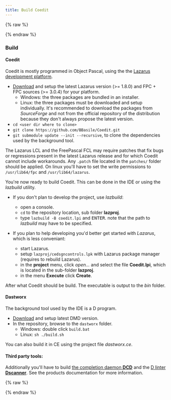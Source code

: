 ```yaml
---
title: Build Coedit
---
```


{% raw %}
<script src="//cdnjs.cloudflare.com/ajax/libs/anchor-js/4.0.0/anchor.min.js"></script>
{% endraw %}

### Build

#### Coedit

Coedit is mostly programmed in Object Pascal, using the the [Lazarus development platform](http://www.lazarus-ide.org/).

* [Download](http://lazarus.freepascal.org/index.php?page=downloads) and setup the latest Lazarus version (>= 1.8.0) and  FPC + FPC sources (>= 3.0.4) for your platform.
    * Windows: the three packages are bundled in an installer.
    * Linux: the three packages must be downloaded and setup individually. It's recommended to download the packages from _SourceForge_ and not from the official repository of the distribution because they don't always propose the latest version.
* `cd <user dir where to clone>`
* `git clone https://github.com/BBasile/Coedit.git`
* `git submodule update --init --recursive`, to clone the dependencies used by the background tool.

The Lazarus LCL and the FreePascal FCL may require patches that fix bugs or regressions present in the latest Lazarus release and for which Coedit cannot include workarounds.
Any `.patch` file located in the `patches/` folder should be applied. On linux you'll have to set the write permissions to `/usr/lib64/fpc` and `/usr/lib64/lazarus`.

You're now ready to build Coedit. This can be done in the IDE or using the _lazbuild_ utility.

* If you don't plan to develop the project, use _lazbuild_:
    * open a console.
    * `cd` to the repository location, sub folder **lazproj**.
    * type `lazbuild -B coedit.lpi` and <kbd>ENTER</kbd>. note that the path to _lazbuild_ may have to be specified.

* If you plan to help developing you'd better get started with _Lazarus_, which is less conveniant:
    * start Lazarus.
    * setup `lazproj/cedsgncontrols.lpk` with Lazarus package manager (requires to rebuild Lazarus).
    * in the **project** menu, click *open...* and select the file **Coedit.lpi**, which is located in the sub-folder **lazproj**.
    * in the menu **Execute** click **Create**.

After what Coedit should be build. The executable is output to the _bin_ folder.

#### Dastworx

The background tool used by the IDE is a D program.

* [Download](https://dlang.org/download.html#dmd) and setup latest DMD version.
* In the repository, browse to the `dastworx` folder.
    * Windows: double click `build.bat`
    * Linux: `sh ./build.sh`

You can also build it in CE using the project file _dastworx.ce_.

#### Third party tools:

Additionally you'll have to build [the completion daemon **DCD**](https://github.com/BBasile/DCD#setup) and the [D linter **Dscanner**](https://github.com/Hackerpilot/Dscanner#building-and-installing).
See the products documentation for more information.

{% raw %}
<script>
anchors.add();
</script>
{% endraw %}
